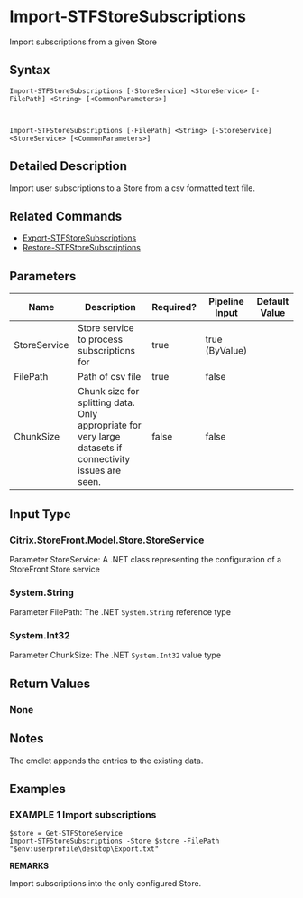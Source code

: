 ﻿# Import-STFStoreSubscriptions

Import subscriptions from a given Store

## Syntax

```
Import-STFStoreSubscriptions [-StoreService] <StoreService> [-FilePath] <String> [<CommonParameters>]



Import-STFStoreSubscriptions [-FilePath] <String> [-StoreService] <StoreService> [<CommonParameters>]
```

## Detailed Description

Import user subscriptions to a Store from a csv formatted text file.

## Related Commands

* [Export-STFStoreSubscriptions](./Export-STFStoreSubscriptions)
* [Restore-STFStoreSubscriptions](./Restore-STFStoreSubscriptions)

## Parameters

| Name   | Description | Required? | Pipeline Input | Default Value |
| --- | --- | --- | --- | --- |
|StoreService|Store service to process subscriptions for|true|true (ByValue)| |
|FilePath|Path of csv file|true|false| |
|ChunkSize|Chunk size for splitting data. Only appropriate for very large datasets if connectivity issues are seen.|false|false| |

## Input Type

### Citrix.StoreFront.Model.Store.StoreService

Parameter StoreService: A .NET class representing the configuration of a StoreFront Store service

### System.String

Parameter FilePath: The .NET `System.String` reference type

### System.Int32

Parameter ChunkSize: The .NET `System.Int32` value type

## Return Values

### None

## Notes

The cmdlet appends the entries to the existing data.

## Examples

### EXAMPLE 1 Import subscriptions

```
$store = Get-STFStoreService
Import-STFStoreSubscriptions -Store $store -FilePath "$env:userprofile\desktop\Export.txt"
```

**REMARKS**

Import subscriptions into the only configured Store.
